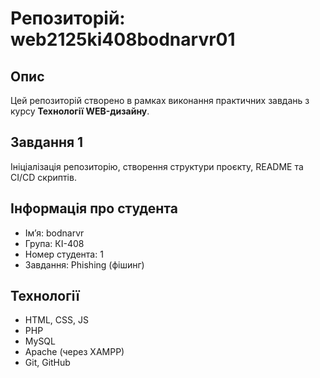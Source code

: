 # Репозиторій: web2125ki408bodnarvr01

## Опис
Цей репозиторій створено в рамках виконання практичних завдань з курсу **Технології WEB-дизайну**.

## Завдання 1
Ініціалізація репозиторію, створення структури проєкту, README та CI/CD скриптів.

## Інформація про студента
- Ім’я: bodnarvr
- Група: КІ-408
- Номер студента: 1
- Завдання: Phishing (фішинг)

## Технології
- HTML, CSS, JS
- PHP
- MySQL
- Apache (через XAMPP)
- Git, GitHub